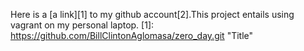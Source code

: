 Here is a  [a link][1] to my
github account[2].This project entails 
using vagrant on my personal laptop.
[1]: https://github.com/BillClintonAglomasa/zero_day.git "Title"
